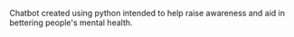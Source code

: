 Chatbot created using python intended to help raise awareness and aid in bettering people's mental health.

